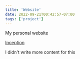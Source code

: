 ```yaml
---
title: 'Website'
date: 2022-09-21T00:42:57-07:00
tags: ['project']
---
```


My personal website

[Inception](https://github.com/vmorganp/vmorganpWebsite)

I didn't write more content for this
